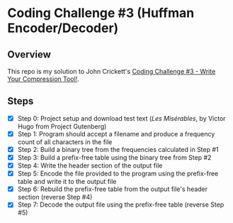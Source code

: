 # Coding Challenge #3 (Huffman Encoder/Decoder)

## Overview

This repo is my solution to John Crickett's [Coding Challenge #3 - Write Your Compression Tool!](https://codingchallenges.fyi/challenges/challenge-huffman).

## Steps

- [x] Step 0: Project setup and download test text (_Les Misérables_, by Victor Hugo from Project Gutenberg)
- [x] Step 1: Program should accept a filename and produce a frequency count of all characters in the file
- [x] Step 2: Build a binary tree from the frequencies calculated in Step #1
- [x] Step 3: Build a prefix-free table using the binary tree from Step #2
- [x] Step 4: Write the header section of the output file
- [x] Step 5: Encode the file provided to the program using the prefix-free table and write it to the output file
- [x] Step 6: Rebuild the prefix-free table from the output file's header section (reverse Step #4)
- [x] Step 7: Decode the output file using the prefix-free table (reverse Step #5)
